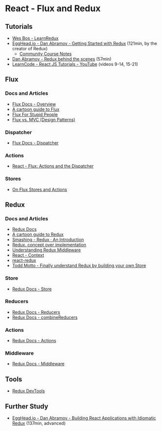 React - Flux and Redux
=======================

Tutorials
-----------

- [Wes Bos - LearnRedux](https://learnredux.com/)
- [EggHead.io - Dan Abramov - Getting Started with Redux](https://egghead.io/courses/getting-started-with-redux) (121min, by the creator of Redux)
  - [Community Course Notes](https://github.com/tayiorbeii/egghead.io_redux_course_notes)
- [Dan Abramov - Redux behind the scenes](https://www.youtube.com/watch?v=VJ38wSFbM3A) (57min)
- [LearnCode - React JS Tutorials - YouTube](https://www.youtube.com/playlist?list=PLoYCgNOIyGABj2GQSlDRjgvXtqfDxKm5b) (videos 9-14, 15-21)

Flux
-----

### Docs and Articles

- [Flux Docs - Overview](https://facebook.github.io/flux/docs/overview.html)
- [A cartoon guide to Flux](https://code-cartoons.com/a-cartoon-guide-to-flux-6157355ab207)
- [Flux For Stupid People](http://blog.andrewray.me/flux-for-stupid-people/)
- [Flux vs. MVC (Design Patterns)](https://medium.com/hacking-and-gonzo/flux-vs-mvc-design-patterns-57b28c0f71b7)

### Dispatcher

- [Flux Docs - Dispatcher](https://facebook.github.io/flux/docs/dispatcher.html)

### Actions

- [React - Flux: Actions and the Dispatcher](https://facebook.github.io/react/blog/2014/07/30/flux-actions-and-the-dispatcher.html)

### Stores

- [On Flux Stores and Actions](http://jaysoo.ca/2015/03/09/on-flux-stores-and-actions/)

Redux
------

### Docs and Articles

- [Redux Docs](http://redux.js.org/)
- [A cartoon guide to Redux](https://code-cartoons.com/a-cartoon-intro-to-redux-3afb775501a6)
- [Smashing - Redux · An Introduction](https://www.smashingmagazine.com/2016/06/an-introduction-to-redux/)
- [Redux. concept over implementation](http://www.schibsted.pl/blog/redux-concept-over-implementation/)
- [Understanding Redux Middleware](https://medium.com/@meagle/understanding-87566abcfb7a#.p12wswomh)
- [React - Context](https://facebook.github.io/react/docs/context.html)
- [react-redux](https://github.com/reactjs/react-redux)
- [Todd Motto - Finally understand Redux by building your own Store](https://toddmotto.com/redux-typescript-store)

### Store

- [Redux Docs - Store](http://redux.js.org/docs/api/Store.html)

### Reducers

- [Redux Docs - Reducers](http://redux.js.org/docs/basics/Reducers.html)
- [Redux Docs - combineReducers](http://redux.js.org/docs/api/combineReducers.html)

### Actions

- [Redux Docs - Actions](http://redux.js.org/docs/basics/Actions.html)

### Middleware

- [Redux Docs - Middleware](http://redux.js.org/docs/advanced/Middleware.html)

Tools
------

- [Redux DevTools](https://github.com/gaearon/redux-devtools)

Further Study
--------------

- [EggHead.io - Dan Abramov - Building React Applications with Idiomatic Redux](https://egghead.io/courses/building-react-applications-with-idiomatic-redux) (137min, advanced)
